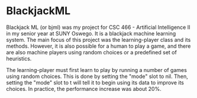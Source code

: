 # BlackjackML #

Blackjack ML (or bjml) was my project for CSC 466 - Artificial Intelligence II
in my senior year at SUNY Oswego.  It is a blackjack machine learning system.
The main focus of this project was the learning-player class and its methods.
However, it is also possible for a human to play a game, and there are also
machine players using random choices or a predefined set of heuristics.

The learning-player must first learn to play by running a number of games
using random choices.  This is done by setting the "mode" slot to nil.
Then, setting the "mode" slot to t will tell it to begin using its data to
improve its choices.  In practice, the performance increase was about 20%.